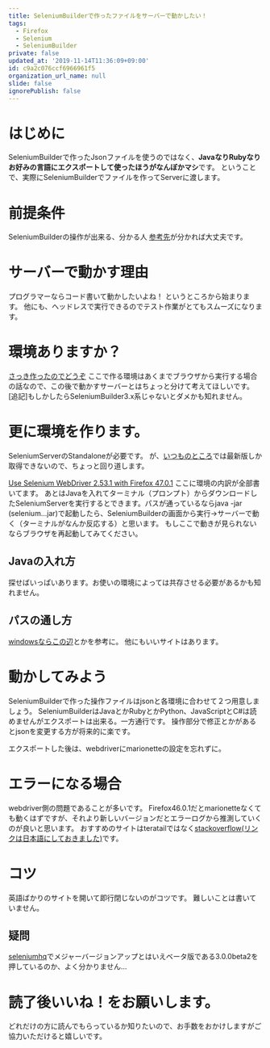 ```yaml
---
title: SeleniumBuilderで作ったファイルをサーバーで動かしたい！
tags:
  - Firefox
  - Selenium
  - SeleniumBuilder
private: false
updated_at: '2019-11-14T11:36:09+09:00'
id: c9a2c076ccf6966961f5
organization_url_name: null
slide: false
ignorePublish: false
---
```

# はじめに
SeleniumBuilderで作ったJsonファイルを使うのではなく、**JavaなりRubyなりお好みの言語にエクスポートして使ったほうがなんぼかマシ**です。
ということで、実際にSeleniumBuilderでファイルを作ってServerに渡します。

# 前提条件
SeleniumBuilderの操作が出来る、分かる人
[参考先](http://qiita.com/nomurasan/items/39ebe76f0542bb2df00f)が分かれば大丈夫です。


# サーバーで動かす理由
プログラマーならコード書いて動かしたいよね！
というところから始まります。
他にも、ヘッドレスで実行できるのでテスト作業がとてもスムーズになります。

# 環境ありますか？
[さっき作ったのでどうぞ](http://qiita.com/nomurasan/items/0e8c342576c90ce2a4cf)
ここで作る環境はあくまでブラウザから実行する場合の話なので、この後で動かすサーバーとはちょっと分けて考えてほしいです。
[追記]もしかしたらSeleniumBuilder3.x系じゃないとダメかも知れません。

# 更に環境を作ります。
SeleniumServerのStandaloneが必要です。
が、[いつものところ](http://docs.seleniumhq.org/)では最新版しか取得できないので、ちょっと回り道します。

[Use Selenium WebDriver 2.53.1 with Firefox 47.0.1](http://seleniumsimplified.com/2016/06/use_selenium_webdriver_jar_locally/)
ここに環境の内訳が全部書いてます。
あとはJavaを入れてターミナル（プロンプト）からダウンロードしたSeleniumServerを実行するとできます。パスが通っているならjava -jar (selenium...jar)で起動したら、SeleniumBuilderの画面から実行->サーバーで動く（ターミナルがなんか反応する）と思います。
もしここで動きが見られないならブラウザを再起動してみてください。

## Javaの入れ方
探せばいっぱいあります。お使いの環境によっては共存させる必要があるかも知れません。

## パスの通し方
[windowsならこの辺](http://realize.jounin.jp/path.html)とかを参考に。
他にもいいサイトはあります。

# 動かしてみよう
SeleniumBuilderで作った操作ファイルはjsonと各環境に合わせて２つ用意しましょう。
SeleniumBuilderはJavaとかRubyとかPython、JavaScriptとC#は読めませんがエクスポートは出来る。一方通行です。
操作部分で修正とかがあるとjsonを変更する方が将来的に楽です。

エクスポートした後は、webdriverにmarionetteの設定を忘れずに。

# エラーになる場合
webdriver側の問題であることが多いです。
Firefox46.0.1だとmarionetteなくても動くはずですが、それより新しいバージョンだとエラーログから推測していくのが良いと思います。
おすすめのサイトはteratailではなく[stackoverflow(リンクは日本語にしておきました)](http://ja.stackoverflow.com/)です。

# コツ
英語ばかりのサイトを開いて即行閉じないのがコツです。
難しいことは書いていません。

## 疑問
[seleniumhq](http://docs.seleniumhq.org/)でメジャーバージョンアップとはいえベータ版である3.0.0beta2を押しているのか、よく分かりません…

# 読了後いいね！をお願いします。
どれだけの方に読んでもらっているか知りたいので、お手数をおかけしますがご協力いただけると嬉しいです。
